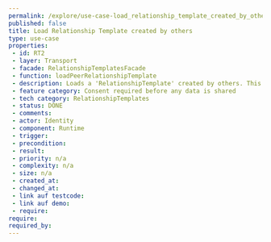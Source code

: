 ```yaml
---
permalink: /explore/use-case-load_relationship_template_created_by_others
published: false
title: Load Relationship Template created by others
type: use-case
properties:
 - id: RT2
 - layer: Transport
 - facade: RelationshipTemplatesFacade
 - function: loadPeerRelationshipTemplate
 - description: Loads a 'RelationshipTemplate' created by others. This is a prerequisite for using the template while creating a new 'Relationship'.
 - feature category: Consent required before any data is shared
 - tech category: RelationshipTemplates
 - status: DONE
 - comments: 
 - actor: Identity
 - component: Runtime
 - trigger: 
 - precondition: 
 - result: 
 - priority: n/a
 - complexity: n/a
 - size: n/a
 - created_at: 
 - changed_at: 
 - link auf testcode: 
 - link auf demo: 
 - require: 
require:
required_by:
---
```

